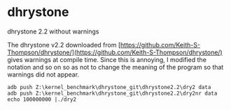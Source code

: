 # dhrystone
dhrystone 2.2 without warnings

The dhrystone v2.2 downloaded from [https://github.com/Keith-S-Thompson/dhrystone/](https://github.com/Keith-S-Thompson/dhrystone/) gives warnings at compile time.
Since this is annoying, I modified the notation and so on so as not to change the meaning of the program so that warnings did not appear.

```
adb push Z:\kernel_benchmark\dhrystone_git\dhrystone2.2\dry2 data 
adb push Z:\kernel_benchmark\dhrystone_git\dhrystone2.2\dry2nr data 
echo 100000000 |./dry2
```
